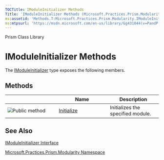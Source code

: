 ```yaml
---
TOCTitle: IModuleInitializer Methods
Title: 'IModuleInitializer Methods (Microsoft.Practices.Prism.Modularity)'
ms:assetid: 'Methods.T:Microsoft.Practices.Prism.Modularity.IModuleInitializer'
ms:mtpsurl: 'https://msdn.microsoft.com/en-us/library/Gg431044(v=PandP.50)'
---
```


Prism Class Library

IModuleInitializer Methods
==========================

The [IModuleInitializer](https://msdn.microsoft.com/t:microsoft.practices.prism.modularity.imoduleinitializer) type exposes the following members.

Methods
-------

<span id="methodTableToggle"></span>
<table>
<colgroup>
<col width="33%" />
<col width="33%" />
<col width="33%" />
</colgroup>
<thead>
<tr class="header">
<th> </th>
<th>Name</th>
<th>Description</th>
</tr>
</thead>
<tbody>
<tr class="odd">
<td><img src="https://msdn.microsoft.com/en-us/Gg431044.pubmethod(en-us,PandP.50).gif" title="Public method" /></td>
<td><a href="https://msdn.microsoft.com/m:microsoft.practices.prism.modularity.imoduleinitializer.initialize(microsoft.practices.prism.modularity.moduleinfo)">Initialize</a></td>
<td><div class="summary">
Initializes the specified module.
</div></td>
</tr>
</tbody>
</table>

See Also
--------


[IModuleInitializer Interface](https://msdn.microsoft.com/t:microsoft.practices.prism.modularity.imoduleinitializer)

[Microsoft.Practices.Prism.Modularity Namespace](https://msdn.microsoft.com/n:microsoft.practices.prism.modularity)
